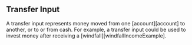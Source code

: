 ## Transfer Input

A transfer input represents money moved from one [account][account] to another, or to or from cash. For example, a transfer input could be used to invest money after receiving a [windfall][windfallIncomeExample].


